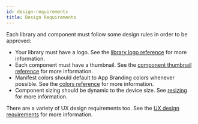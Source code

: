 ```yaml
---
id: design-requirements
title: Design Requirements
---
```


Each library and component must follow some design rules in order to be approved:

- Your library must have a logo. See the [library logo reference](/docs/standards/component-listing#logo) for more information.
- Each component must have a thumbnail. See the [component thumbnail reference](/docs/standards/component-listing#thumbnail) for more information.
- Manifest colors should default to App Branding colors whenever possible. See the [colors reference](colors-branding) for more information.
- Component sizing should be dynamic to the device size. See [resizing](resizing) for more information.

There are a variety of UX design requirements too. See the [UX design requirements](/dev/standards/manifest) for more information.
